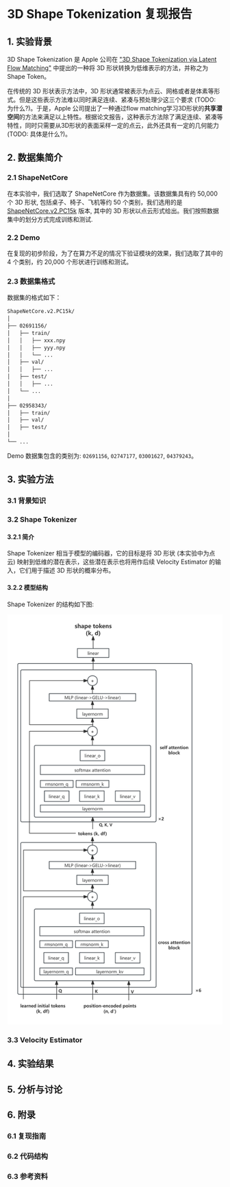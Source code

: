 # 3D Shape Tokenization 复现报告

## 1. 实验背景

3D Shape Tokenization 是 Apple 公司在 ["3D Shape Tokenization via Latent Flow Matching"](https://arxiv.org/abs/2412.15618) 中提出的一种将 3D 形状转换为低维表示的方法，并称之为 Shape Token。

在传统的 3D 形状表示方法中，3D 形状通常被表示为点云、网格或者是体素等形式。但是这些表示方法难以同时满足连续、紧凑与预处理少这三个要求 (TODO: 为什么?)。于是，Apple 公司提出了一种通过flow matching学习3D形状的**共享潜空间**的方法来满足以上特性。根据论文报告，这种表示方法除了满足连续、紧凑等特性，同时只需要从3D形状的表面采样一定的点云，此外还具有一定的几何能力 (TODO: 具体是什么?)。

## 2. 数据集简介

### 2.1 ShapeNetCore

在本实验中，我们选取了 ShapeNetCore 作为数据集。该数据集具有约 50,000 个 3D 形状, 包括桌子、椅子、飞机等约 50 个类别，我们选用的是 [ShapeNetCore.v2.PC15k](https://drive.google.com/drive/folders/1MMRp7mMvRj8-tORDaGTJvrAeCMYTWU2j) 版本, 其中的 3D 形状以点云形式给出。我们按照数据集中的划分方式完成训练和测试.

### 2.2 Demo

在复现的初步阶段，为了在算力不足的情况下验证模块的效果，我们选取了其中的 4 个类别，约 20,000 个形状进行训练和测试。

### 2.3 数据集格式

数据集的格式如下：

```txt
ShapeNetCore.v2.PC15k/
│
├── 02691156/
│   ├── train/
│   │   ├── xxx.npy
│   │   ├── yyy.npy
│   │   └── ...
│   ├── val/
│   │   ├── ...
│   ├── test/
│   │   ├── ...
│   └── ...
│
├── 02958343/
│   ├── train/
│   ├── val/
│   ├── test/
│
└── ...
```

Demo 数据集包含的类别为: `02691156`, `02747177`, `03001627`, `04379243`。


## 3. 实验方法

### 3.1 背景知识

### 3.2 Shape Tokenizer

#### 3.2.1 简介

Shape Tokenizer 相当于模型的编码器，它的目标是将 3D 形状 (本实验中为点云) 映射到低维的潜在表示，这些潜在表示也将用作后续 Velocity Estimator 的输入，它们用于描述 3D 形状的概率分布。

#### 3.2.2 模型结构

Shape Tokenizer 的结构如下图:

![Shape Tokenizer](../assets/shape_tokenizer.png)





### 3.3 Velocity Estimator

## 4. 实验结果

## 5. 分析与讨论

## 6. 附录

### 6.1 复现指南

### 6.2 代码结构

### 6.3 参考资料